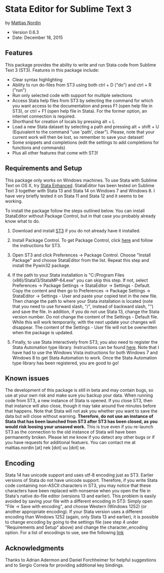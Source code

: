 Stata Editor for Sublime Text 3
===============================

by [Mattias Nordin](http://sites.google.com/site/econnordin/)

* Version 0.6.3
* Date: December 18, 2015

Features
--------
This package provides the ability to write and run Stata code from Sublime Text 3 (ST3). Features in this package include:

* Clear syntax highlighting
* Ability to run do-files from ST3 using both ctrl + D ("do") and ctrl + R ("run")
* Run only selected code with support for multiple selections
* Access Stata help files from ST3 by selecting the command for which you want access to the documentation and press F1 (open help file in ST3), or ctrl + F1 (open help file in Stata). For the former option, an internet connection is required.
* Shorthand for creation of locals by pressing alt + L
* Load a new Stata dataset by selecting a path and pressing alt + shift + U (Equivalent to the command "use 'path', clear"). Please, note that your current work will then be lost, so remember to save your dataset!
* Some snippets and completions (edit the settings to add completions for functions and commands)
* Plus all other features that come with ST3!

Requirements and Setup
----------------------
This package only works on Windows machines. To use Stata with Sublime Text on OS X, try [Stata Enhanced](https://sublime.wbond.net/packages/Stata%20Enhanced). StataEditor has been tested on Sublime Text 3 together with Stata 13 and Stata 14 on Windows 7 and Windows 8. I have very briefly tested it on Stata 11 and Stata 12 and it seems to be working.

To install the package follow the steps outlined below. You can install StataEditor without Package Control, but in that case you probably already know what to do.

1. Download and install [ST3](http://www.sublimetext.com/3) if you do not already have it installed.

2. Install Package Control. To get Package Control, click [here](https://sublime.wbond.net/installation) and follow the instructions for ST3.

3. Open ST3 and click Preferences -> Package Control. Choose "Install Package" and choose StataEditor from the list. Repeat this step and install the Pywin32 package.

4. If the path to your Stata installation is "C:/Program Files (x86)/Stata13/StataMP-64.exe" you can skip this step. If not, select Preferences -> Package Settings -> StataEditor -> Settings - Default. Copy the content and then go to Preferences -> Package Settings -> StataEditor -> Settings - User and paste your copied text in the new file. Then change the path to where your Stata installation is located (note that you need to use forward slash, "/", instead of backward slash, "\") and save the file. In addition, if you do not use Stata 13, change the Stata version number. Do not change the content of the Settings - Default file. While this will work temporarily, with the next update your changes will disappear. The content of the Settings - User file will not be overwritten when the package is updated.

5. Finally, to use Stata interactively from ST3, you also need to register the Stata Automation type library. Instructions can be found [here](http://www.stata.com/automation/#createmsapp). Note that I have had to use the Windows Vista instructions for both Windows 7 and Windows 8 to get Stata Automation to work. Once the Stata Automation type library has been registered, you are good to go!

Known issues
------------
The development of this package is still in beta and may contain bugs, so use at your own risk and make sure you backup your data. When running code from ST3, a new instance of Stata is opened. If you close ST3, then that instance will also close, though it may take around five minutes before that happens. Note that Stata will not ask you whether you want to save the data but will close without warning. **Therefore, do not use an instance of Stata that has been launched from ST3 after ST3 has been closed, as you would risk loosing your unsaved work.** This is true even if you re-launch ST3 as the connection to the old instance of Stata will have been permanently broken. Please let me know if you detect any other bugs or if you have requests for additional featuers. You can contact me at mattias.nordin [at] nek [dot] uu [dot] se.

Encoding
--------
Stata 14 has unicode support and uses utf-8 encoding just as ST3. Earlier versions of Stata do not have unicode support. Therefore, if you write Stata code containing non-ASCII characters in ST3, you may notice that these characters have been replaced with nonsense when you open the file in Stata's native do-file editor (versions 13 and earlier). This problem is easily avoided by saving your file with a different encoding in ST3: Simply open "File -> Save with encoding", and choose Western (Windows 1252) (or another appropriate encoding). If your Stata version uses a different encoding than Windows 1252 (again, only Stata 13 and earlier), it is possible to change encoding by going to the settings file (see step 4 under "Requirements and Setup" above) and change the character_encoding option. For a list of encodings to use, see the following [link](https://docs.python.org/3/library/codecs.html#standard-encodings)

Acknowledgments
---------------
Thanks to Adrian Adermon and Daniel Forchheimer for helpful suggestions and to Sergio Correia for providing additional key bindings.